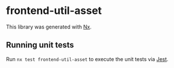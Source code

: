 # frontend-util-asset

This library was generated with [Nx](https://nx.dev).

## Running unit tests

Run `nx test frontend-util-asset` to execute the unit tests via [Jest](https://jestjs.io).

